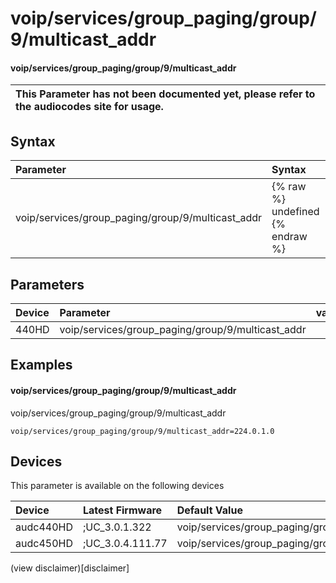 ﻿---
description: voip/services/group_paging/group/9/multicast_addr
search: false
---

# voip/services/group_paging/group/9/multicast_addr

#### voip/services/group_paging/group/9/multicast_addr


| This Parameter has not been documented yet, please refer to the audiocodes site for usage.  |
| :--- |

## Syntax
| Parameter | Syntax |
| :--- | :--- |
|voip/services/group_paging/group/9/multicast_addr | {% raw %} undefined {% endraw %} |

## Parameters
|Device|Parameter|value|Description|
|:---|:---|:---|:---|
| 440HD | voip/services/group_paging/group/9/multicast_addr |  |  |

## Examples
#### voip/services/group_paging/group/9/multicast_addr

voip/services/group_paging/group/9/multicast_addr

```
voip/services/group_paging/group/9/multicast_addr=224.0.1.0
```

## Devices
This parameter is available on the following devices

| Device | Latest Firmware | Default Value |
|:---|:---|:---|
| audc440HD | ;UC_3.0.1.322 | voip/services/group_paging/group/9/multicast_addr=224.0.1.0 
| audc450HD | ;UC_3.0.4.111.77 | voip/services/group_paging/group/9/multicast_addr=224.0.1.0 

(view disclaimer)[disclaimer]
